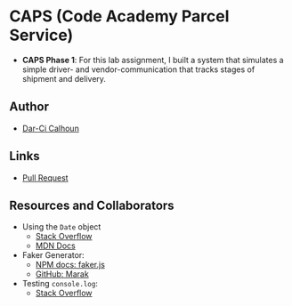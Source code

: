 # CAPS (Code Academy Parcel Service)

- **CAPS Phase 1**: For this lab assignment, I built a system that simulates a simple driver- and vendor-communication that tracks stages of shipment and delivery.

## Author

- [Dar-Ci Calhoun](https://github.com/dcalhoun286)

## Links

- [Pull Request](https://github.com/dcalhoun286/caps/pull/1)

## Resources and Collaborators

- Using the `Date` object
  - [Stack Overflow](https://stackoverflow.com/questions/30158574/how-to-convert-result-from-date-now-to-yyyy-mm-dd-hhmmss-ffff)
  - [MDN Docs](https://developer.mozilla.org/en-US/docs/Web/JavaScript/Reference/Global_Objects/Date/toString)
- Faker Generator:
  - [NPM docs: faker.js](https://www.npmjs.com/package/faker)
  - [GitHub: Marak](https://github.com/Marak/faker.js/wiki/Address)
- Testing `console.log`:
  - [Stack Overflow](https://stackoverflow.com/questions/49096093/how-do-i-test-a-jest-console-log)
